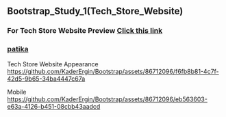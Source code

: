 ## Bootstrap_Study_1(Tech_Store_Website)
### For Tech Store Website Preview [Click this link](https://kaderergin.github.io/Bootstrap/Bootstrap_Study_1/) 

### [patika](https://academy.patika.dev/tr/profile)

Tech Store Website Appearance
https://github.com/KaderErgin/Bootstrap/assets/86712096/f6fb8b81-4c7f-42d5-9b65-34ba4447c67a

Mobile
https://github.com/KaderErgin/Bootstrap/assets/86712096/eb563603-e63a-4126-b451-08cbb43aadcd

